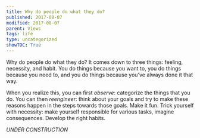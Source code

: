 ```yaml
---
title: Why do people do what they do?
published: 2017-08-07
modified: 2017-08-07
parent: Views
tags: life
type: uncategorized
showTOC: True
---
```




Why do people do what they do? It comes down to three things: feeling, necessity, and habit. You do things because you want to, you do things because you need to, and you do things because you've always done it that way.

When you realize this, you can first *observe*: categorize the things that you do. You can then *reengineer*: think about your goals and try to make these reasons happen in the steps towards those goals. Make it fun. Trick yourself with necessity: make yourself responsible for various tasks, imagine consequences. Develop the right habits.

*UNDER CONSTRUCTION*


